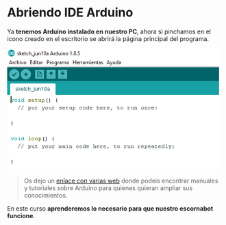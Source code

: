 # Abriendo IDE Arduino

Ya **tenemos Arduino instalado en nuestro PC**, ahora si pinchamos en el icono creado en el escritorio se abrirá la página principal del programa.

![Abriendo Arduino](/assets/07-instalar-e1528623114407.png)

>Os dejo un [enlace con varias web](https://pablorubma.cc/webs/) donde podeis encontrar manuales y tutoriales sobre Arduino para quienes quieran ampliar sus conocimientos.

En este curso **aprenderemos lo necesario para que nuestro escornabot funcione**.










